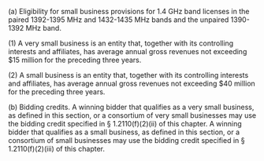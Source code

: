 (a) Eligibility for small business provisions for 1.4 GHz band licenses in the paired 1392-1395 MHz and 1432-1435 MHz bands and the unpaired 1390-1392 MHz band.

(1) A very small business is an entity that, together with its controlling interests and affiliates, has average annual gross revenues not exceeding $15 million for the preceding three years.

(2) A small business is an entity that, together with its controlling interests and affiliates, has average annual gross revenues not exceeding $40 million for the preceding three years.

(b) Bidding credits. A winning bidder that qualifies as a very small business, as defined in this section, or a consortium of very small businesses may use the bidding credit specified in § 1.2110(f)(2)(ii) of this chapter. A winning bidder that qualifies as a small business, as defined in this section, or a consortium of small businesses may use the bidding credit specified in § 1.2110(f)(2)(iii) of this chapter.

